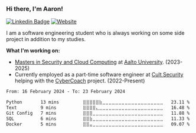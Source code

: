 ### Hi there, I'm Aaron!

[![Linkedin Badge](https://img.shields.io/badge/-LinkedIn-0e76a8?style=flat-square&logo=Linkedin&logoColor=white)](https://www.linkedin.com/in/aaron-r-campbell/)
[![Website](https://img.shields.io/badge/-Website-blueviolet)](http://aaron.keydesign.com/)

I am a software engineering student who is always working on some side project in addition to my studies.

**What I'm working on:**
- [Masters in Security and Cloud Computing](https://www.aalto.fi/en/study-options/security-and-cloud-computing-computer-communication-and-information-sciences-master-of-science) at [Aalto University](https://www.aalto.fi/). (2023-2025)
- Currently employed as a part-time software engineer at [Cult Security](https://cultsecurity.com/) helping with the [CyberCoach](https://www.cybercoachbot.com/) project. (2022-Present)

<!--START_SECTION:waka-->

```txt
From: 16 February 2024 - To: 23 February 2024

Python       13 mins         ⣿⣿⣿⣿⣿⣷⣀⣀⣀⣀⣀⣀⣀⣀⣀⣀⣀⣀⣀⣀⣀⣀⣀⣀⣀   23.11 %
Text         9 mins          ⣿⣿⣿⣿⣄⣀⣀⣀⣀⣀⣀⣀⣀⣀⣀⣀⣀⣀⣀⣀⣀⣀⣀⣀⣀   16.48 %
Git Config   7 mins          ⣿⣿⣿⣀⣀⣀⣀⣀⣀⣀⣀⣀⣀⣀⣀⣀⣀⣀⣀⣀⣀⣀⣀⣀⣀   11.88 %
SQL          6 mins          ⣿⣿⣷⣀⣀⣀⣀⣀⣀⣀⣀⣀⣀⣀⣀⣀⣀⣀⣀⣀⣀⣀⣀⣀⣀   11.33 %
Docker       5 mins          ⣿⣿⣤⣀⣀⣀⣀⣀⣀⣀⣀⣀⣀⣀⣀⣀⣀⣀⣀⣀⣀⣀⣀⣀⣀   09.07 %
```

<!--END_SECTION:waka-->
